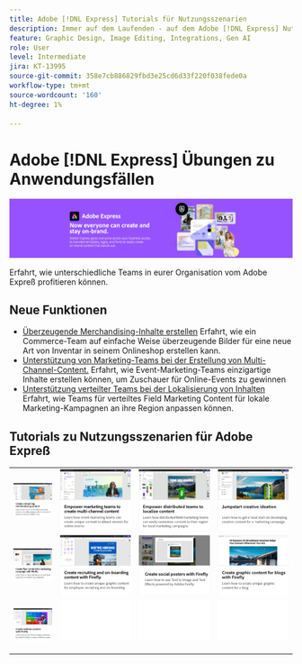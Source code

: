 ```yaml
---
title: Adobe [!DNL Express] Tutorials für Nutzungsszenarien
description: Immer auf dem Laufenden - auf dem Adobe [!DNL Express] Nutzungsszenarien
feature: Graphic Design, Image Editing, Integrations, Gen AI
role: User
level: Intermediate
jira: KT-13995
source-git-commit: 358e7cb886829fbd3e25cd6d33f220f038fede0a
workflow-type: tm+mt
source-wordcount: '160'
ht-degree: 1%

---
```


# Adobe [!DNL Express] Übungen zu Anwendungsfällen

![Express Hero Image](../assets/Express.png)

Erfahrt, wie unterschiedliche Teams in eurer Organisation vom Adobe Expreß profitieren können.

## Neue Funktionen

* [Überzeugende Merchandising-Inhalte erstellen](compelling-merchandise.md)
Erfahrt, wie ein Commerce-Team auf einfache Weise überzeugende Bilder für eine neue Art von Inventar in seinem Onlineshop erstellen kann.
* [Unterstützung von Marketing-Teams bei der Erstellung von Multi-Channel-Content.](multi-channel-marketing-content.md)
Erfahrt, wie Event-Marketing-Teams einzigartige Inhalte erstellen können, um Zuschauer für Online-Events zu gewinnen
* [Unterstützung verteilter Teams bei der Lokalisierung von Inhalten](localized-marketing-content.md)
Erfahrt, wie Teams für verteiltes Field Marketing Content für lokale Marketing-Kampagnen an ihre Region anpassen können.

## Tutorials zu Nutzungsszenarien für Adobe Expreß

<table style="table-layout:fixed">
<tr>
   <td>
      <a href="compelling-merchandise.md">
         <img alt="Überzeugende Merchandising-Inhalte erstellen" src="assets/merchandise.png" />
      </a>
  <td>
      <a href="multi-channel-marketing-content.md">
         <img alt="Unterstützung von Marketing-Teams bei der Erstellung von Multi-Channel-Content." src="assets/multi-channel.png" />
      </a>
  <td>
      <a href="localized-marketing-content.md">
         <img alt="Unterstützung verteilter Teams bei der Lokalisierung von Inhalten" src="assets/marketing-regional-content.png" />
      </a>
  </td>
  <td>
      <a href="jumpstart-ideation.md">
         <img alt="Kreative Starthilfe" src="assets/marketing-ideation.png" />
      </a>
   </td>
</tr>
<tr>
   <td>
      <a href="create-local-marketing.md">
         <img alt="Flyer-Content für eine Marketing-Kampagne erstellen - mit Firefly." src="assets/local-marketing.png" />
      </a>
   </td>
   <td>
      <a href="create-on-boarding.md">
         <img alt="Recruiting- und Onboarding-Inhalte mit Firefly erstellen" src="assets/on-boarding.png" />
      </a>
   </td>
   <td>
      <a href="create-social-posters.md">
         <img alt="Social-Media-Poster mit Firefly erstellen" src="assets/social-firefly.png" />
      </a>
   </td>
   <td>
      <a href="create-blog-graphics.md">
         <img alt="Mit Firefly grafische Inhalte für Blogs erstellen" src="assets/blog-graphic.png" />
      </a>
   </td>
</tr>
<tr>
      <td>
      <a href="create-webinar-poster.md">
         <img alt="Webinar-Poster mit Firefly erstellen" src="assets/webinar-poster.png" />
      </a>
   </td>
<td>
      <img alt="Spacer" src="../assets/Whitespacer.png" />
      <div>
      <br>
   </td>
   <td>
      <img alt="Spacer" src="../assets/Whitespacer.png" />
      <div>
      <br>
   </td>
   <td>
      <img alt="Spacer" src="../assets/Whitespacer.png" />
      <div>
      <br>
   </td>
</tr>
</table>
